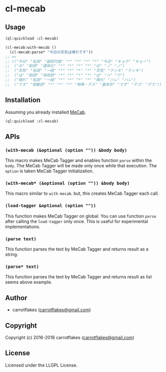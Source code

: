 # cl-mecab

## Usage

```lisp
(ql:quickload :cl-mecab)

(cl-mecab:with-mecab ()
  (cl-mecab:parse* "今日の天気は晴れです"))
;; =>
;; (("今日" "名詞" "副詞可能" "*" "*" "*" "*" "今日" "キョウ" "キョー")
;;  ("の" "助詞" "連体化" "*" "*" "*" "*" "の" "ノ" "ノ")
;;  ("天気" "名詞" "一般" "*" "*" "*" "*" "天気" "テンキ" "テンキ")
;;  ("は" "助詞" "係助詞" "*" "*" "*" "*" "は" "ハ" "ワ")
;;  ("晴れ" "名詞" "一般" "*" "*" "*" "*" "晴れ" "ハレ" "ハレ")
;;  ("です" "助動詞" "*" "*" "*" "特殊・デス" "基本形" "です" "デス" "デス"))
```

## Installation

Assuming you already installed [MeCab](http://taku910.github.io/mecab/).

``` lisp
(ql:quickload :cl-mecab)
```

## APIs
### `(with-mecab (&optional (option "")) &body body)`
This macro makes MeCab Tagger and enables function `parse` within the `body`.
The MeCab Tagger will be made only once while that execution.
The `option` is taken MeCab Tagger initialization.

### `(with-mecab* (&optional (option "")) &body body)`
This macro similar to `with-mecab`. but, this creates MeCab Tagger each call.

### `(load-tagger &optional (option ""))`
This function makes MeCab Tagger on global.
You can use function `parse` after calling the `load-tagger` only once.
This is useful for experimental implementations.

### `(parse text)`
This function parses the text by MeCab Tagger and returns result as a string.

### `(parse* text)`
This function parses the text by MeCab Tagger and returns result as list seems above example.

## Author

* carrotflakes (carrotflakes@gmail.com)

## Copyright

Copyright (c) 2016-2018 carrotflakes (carrotflakes@gmail.com)

## License

Licensed under the LLGPL License.
